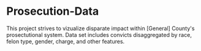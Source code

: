 # Prosecution-Data
This project strives to vizualize disparate impact within [General] County's prosectutional system. Data set includes convicts disaggregated by race, 
felon type, gender, charge, and other features.
